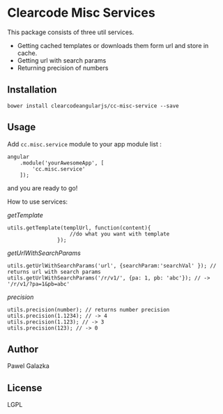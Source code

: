 Clearcode Misc Services
=========

This package consists of three util services.

- Getting cached templates or downloads them form url and store in cache.
- Getting url with search params
- Returning precision of numbers



Installation
--------------
``` bower install clearcodeangularjs/cc-misc-service --save ```


Usage
------

Add ``` cc.misc.service ``` module to your app module list :


```
angular
    .module('yourAwesomeApp', [
        'cc.misc.service'
    ]);
```
and you are ready to go!

How to use services:

*getTemplate*

```
utils.getTemplate(templUrl, function(content){
                    //do what you want with template
                });
```

*getUrlWithSearchParams*

```
utils.getUrlWithSearchParams('url', {searchParam:'searchVal' }); // returns url with search params
utils.getUrlWithSearchParams('/r/v1/', {pa: 1, pb: 'abc'}); // -> '/r/v1/?pa=1&pb=abc'
```

*precision*

```
utils.precision(number); // returns number precision
utils.precision(1.1234); // -> 4
utils.precision(1.123); // -> 3
utils.precision(123); // -> 0
```

Author
------

Pawel Galazka


License
----

LGPL

